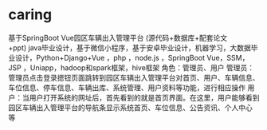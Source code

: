 # caring
基于SpringBoot Vue园区车辆出入管理平台 (源代码+数据库+配套论文+ppt) java毕业设计，基于微信小程序，基于安卓毕业设计，机器学习，大数据毕业设计，Python+Django+Vue ，php ，node.js ，SpringBoot Vue，SSM，JSP ，Uniapp，hadoop和spark框架，hive框架 角色：管理员、用户  管理员：管理员点击登录摁钮页面跳转到园区车辆出入管理平台对首页、用户、车辆信息、车位信息、停车信息、车辆出库、系统管理、用户资料等功能，进行相应操作  用户：当用户打开系统的网址后，首先看到的就是首页界面。在这里，用户能够看到园区车辆出入管理平台的导航条显示系统首页、车位信息、公告资讯、个人中心 等
